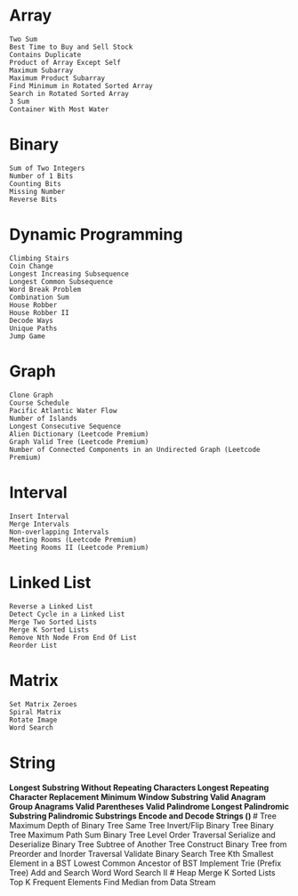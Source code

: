 # Array
    Two Sum
    Best Time to Buy and Sell Stock
    Contains Duplicate
    Product of Array Except Self
    Maximum Subarray
    Maximum Product Subarray
    Find Minimum in Rotated Sorted Array
    Search in Rotated Sorted Array
    3 Sum
    Container With Most Water
# Binary
    Sum of Two Integers
    Number of 1 Bits
    Counting Bits
    Missing Number
    Reverse Bits
# Dynamic Programming
    Climbing Stairs
    Coin Change
    Longest Increasing Subsequence
    Longest Common Subsequence
    Word Break Problem
    Combination Sum
    House Robber
    House Robber II
    Decode Ways
    Unique Paths
    Jump Game
# Graph
    Clone Graph
    Course Schedule
    Pacific Atlantic Water Flow
    Number of Islands
    Longest Consecutive Sequence
    Alien Dictionary (Leetcode Premium)
    Graph Valid Tree (Leetcode Premium)
    Number of Connected Components in an Undirected Graph (Leetcode Premium)
# Interval
    Insert Interval
    Merge Intervals
    Non-overlapping Intervals
    Meeting Rooms (Leetcode Premium)
    Meeting Rooms II (Leetcode Premium)
# Linked List
    Reverse a Linked List
    Detect Cycle in a Linked List
    Merge Two Sorted Lists
    Merge K Sorted Lists
    Remove Nth Node From End Of List
    Reorder List
# Matrix
    Set Matrix Zeroes
    Spiral Matrix
    Rotate Image
    Word Search
# String
<strong>
    Longest Substring Without Repeating Characters
    Longest Repeating Character Replacement
    Minimum Window Substring
    Valid Anagram
    Group Anagrams
    Valid Parentheses
    Valid Palindrome
    Longest Palindromic Substring
    Palindromic Substrings
    Encode and Decode Strings (<Leetcode Premium>)
</strong>
# Tree
    Maximum Depth of Binary Tree
    Same Tree
    Invert/Flip Binary Tree
    Binary Tree Maximum Path Sum
    Binary Tree Level Order Traversal
    Serialize and Deserialize Binary Tree
    Subtree of Another Tree
    Construct Binary Tree from Preorder and Inorder Traversal
    Validate Binary Search Tree
    Kth Smallest Element in a BST
    Lowest Common Ancestor of BST
    Implement Trie (Prefix Tree)
    Add and Search Word
    Word Search II
# Heap
    Merge K Sorted Lists
    Top K Frequent Elements
    Find Median from Data Stream